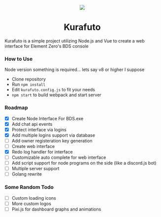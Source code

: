 <p align="center">
  <img src="https://animiru.dev/kurafuto.png"/>
  <h1 align="center">Kurafuto</h1>
  <p>Kurafuto is a simple project utilizing Node.js and Vue to create a web interface for Element Zero's BDS console</p>
</p>

### How to Use

Node version something is required... lets say v8 or higher I suppose
- Clone repository
- Run `npm install`
- Edit `kurafuto.config.js` to fit your needs
- `npm start` to build webpack and start server

### Roadmap
- [x] Create Node Interface For BDS.exe
- [x] Add chat api events
- [X] Protect interface via logins
- [X] Add multiple logins support via database
- [ ] Add owner registeration key generation
- [ ] Create web interface
- [x] Redo log handler for interface
- [ ] Customizable auto complete for web interface
- [ ] Add script support for node programs on the side (like a discord.js bot)
- [ ] Multiple server support
- [ ] Golang rewrite

### Some Random Todo
- [ ] Custom loading icons
- [ ] More custom logos
- [ ] Pixi.js for dashboard graphs and animations
